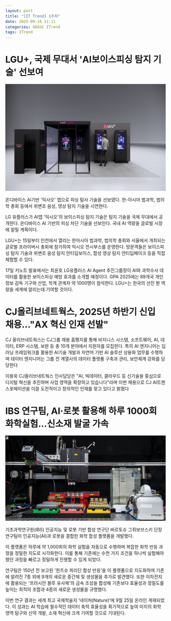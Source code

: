 ```yaml
---
layout: post
title: "[IT Trend] 1주차"
date: 2025-09-16 11:11
categories: GDGoC ITrend
tags: ITrend
---
```


# LGU+, 국제 무대서 'AI보이스피싱 탐지 기술' 선보여

![alt](/assets/img/기사읽기-lgu+.jpg)

온디바이스 Ai기반 '익사오' 앱으로 피싱 탐사 기술을 선보였다.
한-아시아 법과학, 법의학 총회 등에서 위변조 음성, 영상 탐지 기술을 시연한다.

LG 유플러스가 AI앱 '익시오'의 보이스피싱 탐지 기술은 탐지 기술을 국제 무대에서 공개한다. 온디바이스 AI 기반의 피싱 차단 기술을 선보인다. 국내 AI 역량을 글로벌 시장에 알릴 계획이다.

LGU+는 15일부터 인천에서 열리는 한아시아 법과학, 법의학 총회와 서울에서 개최되는 글로벌 프라이버시 총회에 참가하여 익시오 전시부스를 운영한다. 방문객들은 보이스피싱 탐지 기술과 위변조 음성 탐지 안티딥보이스, 합성 영상 탐지 안티딥페이크 등을 직접 체험할 수 있다.

17일 키노트 발표에서는 최윤호 LG유플러스 AI Agent 추진그룹장이 AI와 과학수사 데이터를 활용한 보이스피싱 예방 효과를 소개할 예정이다. GPA 2025에는 89개국 개인정보 감독 기구와 산업, 학계 관계자 약 1000명이 참석한다. LGU+는 한국의 선진 봔 역량을 세계에 알리는데 기여할 것이다.

# CJ올리브네트웍스, 2025년 하반기 신입 채용…"AX 혁신 인재 선발"

CJ 올리브네트웍스는 CJ그룹 채용 홈펭지를 통해 비지니스 시스템, 소프트웨어, AI, 데이터, ERP 시스템, 보완 등 총 10개 분야에서 지원자를 모집한다. 특히 AI 엔지니어는 딥러닝 프레임워크를 활용한 AI기술 개발과 자연어 기반 AI 솔루션 상용화 업무를 수행하며 데이터 엔지니어는 그룹 전 계열사의 데이터 플랫폼 구축과 관리, 보안체계 강화를 담당한다

이용욱 CJ올리브네트웍스 인사담당은 "AI, 빅데이터, 클라우드 등 신기술을 중심으로 디지털 혁신을 추진하며 사업 영역을 확장하고 있습니다"라며 이번 채용으로 CJ AI트렌스포메이션을 이끌 도전적이고 창의적인 인재를 찾고 있다고 밝혔다

# IBS 연구팀, AI·로봇 활용해 하루 1000회 화학실험…신소재 발굴 가속

![alt](/assets/img/it기사읽기-ai로봇.png)

기초과학연구원(IBS) 인공지능 및 로봇 기반 합성 연구단 바르토슈 그쥐보브스키 단장 연구팀이 인공지능(AI)과 로봇을 결합한 화학 합성 플랫폼을 개발했다.

이 플랫폼은 하루에 약 1,000회의 화학 실험을 자동으로 수행하며 복잡한 화학 반응 과정을 정밀한 지도로 시각화한다. 이를 통해 기존에는 수천 가지 조건을 하나씩 실험해야 했던 과정을 빠르고 정밀하게 진행할 수 있게 되었다.

연구팀은 150년 전 보고된 '한츠슈 피리딘 합성 반응'을 이 플랫폼으로 지도화하여 기존에 알려진 7종 외에 9개의 새로운 중간체 및 생성물을 추가로 발견했다. 또한 이차전지에 활용되는 '프러시안 블루 유사체'의 금속 조성을 합성해 기존보다 효율성과 정밀도를 높이는 최적의 조합과 4종의 새로운 생성물을 규명했다.

이번 연구 결과는 세계 최고 국제학술지 ‘네이처(Nature)’에 9월 25일 온라인 게재되었다. 이 성과는 AI 학습에 필수적인 데이터 축적 효율성을 획기적으로 높여 미지의 화학 영역 탐구와 신약 개발, 소재 혁신에 크게 기여할 것으로 기대된다.
